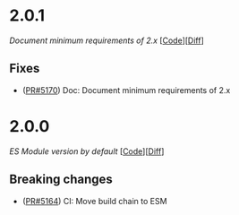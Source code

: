# 2.0.1

_Document minimum requirements of 2.x_
[[Code](https://github.com/dubzzz/fast-check/tree/ava%2Fv2.0.1)][[Diff](https://github.com/dubzzz/fast-check/compare/ava%2Fv2.0.0...ava%2Fv2.0.1)]

## Fixes

- ([PR#5170](https://github.com/dubzzz/fast-check/pull/5170)) Doc: Document minimum requirements of 2.x

# 2.0.0

_ES Module version by default_
[[Code](https://github.com/dubzzz/fast-check/tree/ava%2Fv2.0.0)][[Diff](https://github.com/dubzzz/fast-check/compare/ava%2Fv1.2.1...ava%2Fv2.0.0)]

## Breaking changes

- ([PR#5164](https://github.com/dubzzz/fast-check/pull/5164)) CI: Move build chain to ESM
